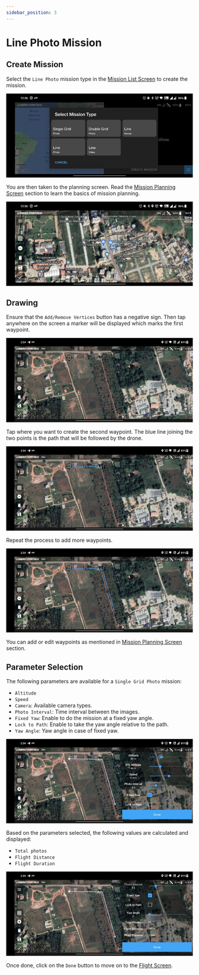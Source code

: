 ```yaml
---
sidebar_position: 3
---
```


# Line Photo Mission

## Create Mission

Select the `Line Photo` mission type in the [Mission List Screen](../overview/mission-list-screen.md) to create the
mission.

![Create](img/line-photo-create.jpg)

You are then taken to the planning screen. Read the [Mission Planning Screen](../overview/mission-planning-screen.md)
section to learn the basics of mission planning.

![Overview](img/line-photo-overview.jpg)


## Drawing

Ensure that the `Add/Remove Vertices` button has a negative sign. Then tap anywhere on the screen a marker will be
displayed which marks the first waypoint.

![Waypoint 1](img/line-photo-waypoint-1.jpg)

Tap where you want to create the second waypoint. The blue line joining the two points is the path that will be followed
by the drone. 

![Waypoint 2](img/line-photo-waypoint-2.jpg)

Repeat the process to add more waypoints.

![Waypoint 3](img/line-photo-waypoint-3.jpg)

You can add or edit waypoints as mentioned in [Mission Planning Screen](../overview/mission-list-screen.md) section.


## Parameter Selection

The following parameters are available for a `Single Grid Photo` mission:

- `Altitude`
- `Speed`
- `Camera`: Available camera types.
- `Photo Interval`: Time interval between the images.
- `Fixed Yaw`: Enable to do the mission at a fixed yaw angle.
- `Lock to Path`: Enable to take the yaw angle relative to the path.
- `Yaw Angle`: Yaw angle in case of fixed yaw.

![Parameters](img/line-photo-params.jpg)

Based on the parameters selected, the following values are calculated and displayed:

- `Total photos`
- `Flight Distance`
- `Flight Duration`

![Data](img/line-photo-data.jpg)

Once done, click on the `Done` button to move on to the [Flight Screen](../overview/flight-screen.md).
